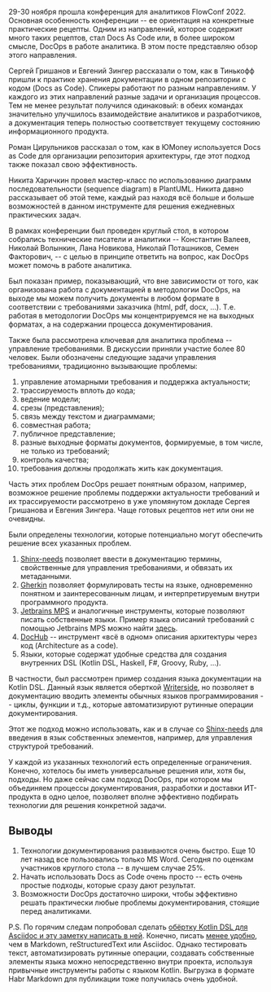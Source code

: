 

29-30 ноября прошла конференция для аналитиков FlowConf 2022. Основная особенность конференции -- ее ориентация на конкретные практические рецепты. Одним из направлений, которое содержит много таких рецептов, стал Docs As Code или, в более широком смысле, DocOps в работе аналитика. В этом посте представляю обзор этого направления.

Сергей Гришанов и Евгений Зингер рассказали о том, как в Тинькофф пришли к практике хранения документации в одном репозитории с кодом (Docs as Code). Спикеры работают по разным направлениям. У каждого из этих направлений разные задачи и организация процессов. Тем не менее результат получился одинаковый: в обеих командах значительно улучшилось взаимодействие аналитиков и разработчиков, а документация теперь полностью соответствует текущему состоянию информационного продукта.

Роман Цирульников рассказал о том, как в ЮMoney используется Docs as Code для организации репозитория архитектуры, где этот подход также показал свою эффективность.

Никита Харичкин провел мастер-класс по использованию диаграмм последовательности (sequence diagram) в PlantUML. Никита давно рассказывает об этой теме, каждый раз находя всё больше и больше возможностей в данном инструменте для решения ежедневных практических задач.

В рамках конференции был проведен круглый стол, в котором собрались технические писатели и аналитики -- Константин Валеев, Николай Волынкин, Лана Новикова, Николай Поташников, Семен Факторович, -- с целью в принципе ответить на вопрос, как DocOps может помочь в работе аналитика.

Был показан пример, показывающий, что вне зависимости от того, как организована работа с документацией в методологии DocOps, на выходе мы можем получить документы в любом формате в соответствии с требованиями заказчика (html, pdf, docx, ...). Т.е. работая в методологии DocOps мы концентрируемся не на выходных форматах, а на содержании процесса документирования.

Также была рассмотрена ключевая для аналитика проблема -- управление требованиями. В дискуссии приняли участие более 80 человек. Были обозначены следующие задачи управления требованиями, традиционно вызывающие проблемы:
1. управление атомарными требования и поддержка актуальности;
1. трассируемость вплоть до кода;
1. ведение модели;
1. срезы (представления);
1. связь между текстом и диаграммами;
1. совместная работа;
1. публичное представление;
1. разные выходные форматы документов, формируемые, в том числе, не только из требований;
1. контроль качества;
1. требования должны продолжать жить как документация.

Часть этих проблем DocOps решает понятным образом, например, возможное решение проблемы поддержки актуальности требований и их трассируемости рассмотрено в уже упомянутом докладе Сергея Гришанова и Евгения Зингера. Чаще готовых рецептов нет или они не очевидны.

Были определены технологии, которые потенциально могут обеспечить решение всех указанных проблем.
1. [Shinx-needs](https://github.com/useblocks/sphinx-needs) позволяет ввести в документацию термины, свойственные для управления требованиями, и обвязать их метаданными.
1. [Gherkin](https://github.com/cucumber) позволяет формулировать тесты на языке, одновременно понятном и заинтересованным лицам, и интерпретируемым внутри программного продукта.
1. [Jetbrains MPS](https://www.jetbrains.com/mps/) и аналогичные инструменты, которые позволяют писать собственные языки. Пример языка описаний требований с помощью Jetbrains MPS можно найти [здесь](http://mbeddr.com/).
1. [DocHub](https://dochub.info/) -- инструмент «всё в одном» описания архитектуры через код (Architecture as a code).
1. Языки, которые содержат удобные средства для создания внутренних DSL (Kotlin DSL, Haskell, F#, Groovy, Ruby, ...).

  В частности, был рассмотрен пример создания языка документации на Kotlin DSL. Данный язык является оберткой [Writerside](https://lp.jetbrains.com/writerside/), но позволяет в документацию вводить элементы обычных языков программирования -- циклы, функции и т.д., которые автоматизируют рутинные операции документирования.

  Этот же подход можно использовать, как и в случае со [Shinx-needs](https://github.com/useblocks/sphinx-needs) для введения в язык собственных элементов, например, для управления структурой требований.


У каждой из указанных технологий есть определенные ограничения. Конечно, хотелось бы иметь универсальные решения или, хотя бы, подходы. Но даже сейчас сам подход DocOps, при котором мы объединяем процессы документирования, разработки и доставки ИТ-продукта в одно целое, позволяет вполне эффективно подбирать технологии для решения конкретной задачи.

## Выводы
1. Технологии документирования развиваются очень быстро. Еще 10 лет назад все пользовались только MS Word. Сегодня по оценкам участников круглого стола -- в лучшем случае 25%.
1. Начать использовать Docs as Code очень просто -- есть очень простые подходы, которые сразу дают результат.
1. Возможности DocOps достаточно широки, чтобы эффективно решать практически любые проблемы документирования, стоящие перед аналитиками.

P.S. По горячим следам попробовал сделать [обёртку Kotlin DSL для Asciidoc и эту заметку написать в ней](https://github.com/fiddlededee/flow-2022-docops). Конечно, писать [менее удобно](https://github.com/fiddlededee/flow-2022-docops/blob/main/src/main/kotlin/Main.kt), чем в Markdown, reStructuredText или Asciidoc. Однако тестировать текст, автоматизировать рутинные операции, создавать собственные элементы языка можно непосредственно внутри проекта, используя привычные инструменты работы с языком Kotlin. Выгрузка в формате Habr Markdown для публикации тоже получилась очень удобной.